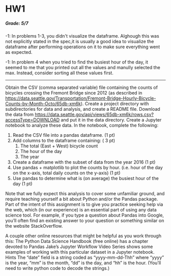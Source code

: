 # HW1

##### Grade: 5/7
-1: In problems 1-3, you didn't visualize the dataframe. Alghough this was not explicitly stated in the spec,it is usually a good idea to visualize the dataframe after performing operations on it to make sure everything went as expected.   

-1: In problem 4 when you tried to find the busiest hour of the day, it seemed to me that you printed out all the values and manully selected the max. Instead, consider sorting all these values first.
_____

Obtain the CSV (comma separated variable) file containing the counts of bicycles crossing the Fremont Bridge since 2012 (as described in https://data.seattle.gov/Transportation/Fremont-Bridge-Hourly-Bicycle-Counts-by-Month-Octo/65db-xm6k). Create a project directory with subdirectories for data and analysis, and create a README file. Download the data from https://data.seattle.gov/api/views/65db-xm6k/rows.csv?accessType=DOWNLOAD and put it in the data directory. Create a Jupyter notebook to analyze these data. In the notebook, complete the following:

1. Read the CSV file into a pandas dataframe. (1 pt)
1. Add columns to the dataframe containing: ( 3 pt)
   1. The total (East + West) bicycle count
   1. The hour of the day
   1. The year
1. Create a dataframe with the subset of data from the year 2016 (1 pt)
1. Use pandas + matplotlib to plot the counts by hour. (i.e. hour of the day on the x-axis, total daily counts on the y-axis) (1 pt)
1. Use pandas to determine what is (on average) the busiest hour of the day (1 pt)

Note that we fully expect this analysis to cover some unfamiliar ground, and require teaching yourself a bit about Python and/or the Pandas package. Part of the intent of this assignment is to give you practice seeking help via the web, which (in our experience) is an essential part of using any data science tool. For example, if you type a question about Pandas into Google, you’ll often find an existing answer to your question or something similar on the website StackOverflow.

A couple other online resources that might be helpful as you work through this:
The Python Data Science Handbook (free online) has a chapter devoted to Pandas
Jake’s Jupyter Workflow Video Series shows some examples of working with this particular dataset in a Jupyter notebook.
Hints
The “date” field is a string coded as “yyyy-mm-dd-Thh” where “yyyy” is the year, “mm” is the month, “dd” is the day, and “hh” is the hour. (You’ll need to write python code to decode the strings.)
